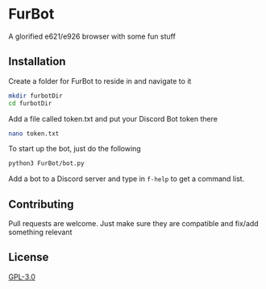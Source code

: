 # FurBot

A glorified e621/e926 browser with some fun stuff

## Installation

Create a folder for FurBot to reside in and navigate to it

```bash
mkdir furbotDir
cd furbotDir
```

Add a file called token.txt and put your Discord Bot token there

```bash
nano token.txt
```

To start up the bot, just do the following

```bash
python3 FurBot/bot.py
```

Add a bot to a Discord server and type in ``f-help`` to get a command list.

## Contributing
Pull requests are welcome. Just make sure they are compatible and fix/add something relevant

## License
[GPL-3.0](https://choosealicense.com/licenses/gpl-3.0/)